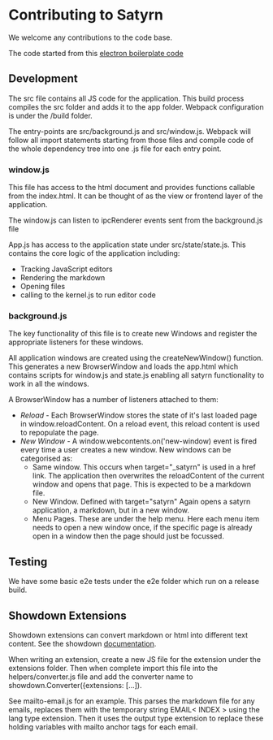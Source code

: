 # Contributing to Satyrn

We welcome any contributions to the code base.

The code started from this [electron boilerplate code](https://github.com/szwacz/electron-boilerplate)

## Development

The src file contains all JS code for the application. This build process compiles the src folder and adds it to the app folder. Webpack configuration is under the /build folder.

The entry-points are src/background.js and src/window.js. Webpack will follow all import statements starting from those files and compile code of the whole dependency tree into one .js file for each entry point.

### window.js

This file has access to the html document and provides functions callable from the index.html. It can be thought of as the view or frontend layer of the application.

The window.js can listen to ipcRenderer events sent from the background.js file

App.js has access to the application state under src/state/state.js. This contains the core logic of the application including:
 * Tracking JavaScript editors
 * Rendering the markdown
 * Opening files
 * calling to the kernel.js to run editor code
 

### background.js

The key functionality of this file is to create new Windows and register the appropriate listeners for these windows.

All application windows are created using the createNewWindow() function. This generates a new BrowserWindow and loads the app.html which contains scripts for window.js and state.js enabling all satyrn functionality to work in all the windows.

A BrowserWindow has a number of listeners attached to them:
* *Reload* - Each BrowserWindow stores the state of it's last loaded page in window.reloadContent. On a reload event, this reload content is used to repopulate the page.
* *New Window* - A window.webcontents.on('new-window) event is fired every time a user creates a new window. New windows can be categorised as:
  * Same window. This occurs when target="_satyrn" is used in a href link. The application then overwrites the reloadContent of the current window and opens that page. This is expected to be a markdown file.
  * New Window. Defined with target="satyrn" Again opens a satyrn application, a markdown, but in a new window.
  * Menu Pages. These are under the help menu. Here each menu item needs to open a new window once, if the specific page is already open in a window then the page should just be focussed.


## Testing

We have some basic e2e tests under the e2e folder which run on a release build.

## Showdown Extensions

Showdown extensions can convert markdown or html into different text content. See the showdown [documentation](https://github.com/showdownjs/showdown/wiki/extensions).

When writing an extension, create a new JS file for the extension under the extensions folder. Then when complete import this file into the helpers/converter.js file and add the converter name to showdown.Converter({extensions: [...]).

See mailto-email.js for an example. This parses the markdown file for any emails, replaces them with the temporary string EMAIL< INDEX > using the lang type extension. Then it uses the output type extension to replace these holding variables with mailto anchor tags for each email.


